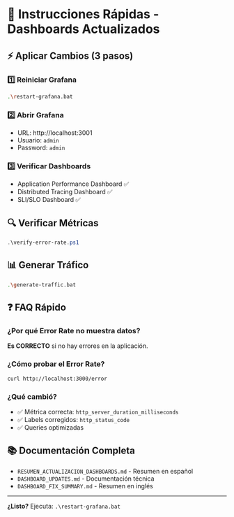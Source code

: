 # 🚀 Instrucciones Rápidas - Dashboards Actualizados

## ⚡ Aplicar Cambios (3 pasos)

### 1️⃣ Reiniciar Grafana
```bash
.\restart-grafana.bat
```

### 2️⃣ Abrir Grafana
- URL: http://localhost:3001
- Usuario: `admin`
- Password: `admin`

### 3️⃣ Verificar Dashboards
- Application Performance Dashboard ✅
- Distributed Tracing Dashboard ✅
- SLI/SLO Dashboard ✅

## 🔍 Verificar Métricas

```powershell
.\verify-error-rate.ps1
```

## 📊 Generar Tráfico

```bash
.\generate-traffic.bat
```

## ❓ FAQ Rápido

### ¿Por qué Error Rate no muestra datos?

**Es CORRECTO** si no hay errores en la aplicación.

### ¿Cómo probar el Error Rate?

```bash
curl http://localhost:3000/error
```

### ¿Qué cambió?

- ✅ Métrica correcta: `http_server_duration_milliseconds`
- ✅ Labels corregidos: `http_status_code`
- ✅ Queries optimizadas

## 📚 Documentación Completa

- `RESUMEN_ACTUALIZACION_DASHBOARDS.md` - Resumen en español
- `DASHBOARD_UPDATES.md` - Documentación técnica
- `DASHBOARD_FIX_SUMMARY.md` - Resumen en inglés

---

**¿Listo?** Ejecuta: `.\restart-grafana.bat`
